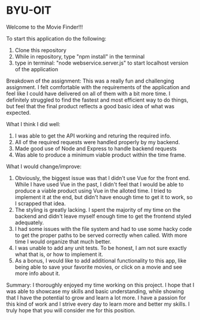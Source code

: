 # BYU-OIT
Welcome to the Movie Finder!!!

To start this application do the following: 
1. Clone this repository
2. While in repository, type "npm install" in the terminal
3. type in terminal: "node webservice.server.js" to start localhost version of the application

Breakdown of the assignment:
This was a really fun and challenging assignment. I felt comfortable with the requirements of the application and feel like I could have delivered on all of them with a bit more time. I definitely struggled to find the fastest and most efficient way to do things, but feel that the final product reflects a good basic idea of what was expected.

What I think I did well:
1. I was able to get the API working and returing the required info.
2. All of the required requests were handled properly by my backend.
3. Made good use of Node and Express to handle backend requests
4. Was able to produce a minimum viable product within the time frame.

What I would change/improve:
1. Obviously, the biggest issue was that I didn't use Vue for the front end. While I have used Vue in the past, I didn't feel that I would be able to produce a viable product using Vue in the alloted time. I tried to implement it at the end, but didn't have enough time to get it to work, so I scrapped that idea.
2. The styling is greatly lacking. I spent the majority of my time on the backend and didn't leave myself enough time to get the frontend styled adequately.
3. I had some issues with the file system and had to use some hacky code to get the proper paths to be served correctly when called. With more time I would organize that much better.
4. I was unable to add any unit tests. To be honest, I am not sure exactly what that is, or how to implement it.
5. As a bonus, I would like to add additional functionality to this app, like being able to save your favorite movies, or click on a movie and see more info about it.

Summary:
I thoroughly enjoyed my time working on this project. I hope that I was able to showcase my skills and basic understanding, while showing that I have the potential to grow and learn a lot more. I have a passion for this kind of work and I strive every day to learn more and better my skills. I truly hope that you will consider me for this position.
